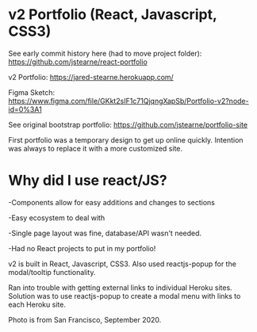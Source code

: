 # v2 Portfolio (React, Javascript, CSS3)

See early commit history here (had to move project folder): https://github.com/jstearne/react-portfolio

v2 Portfolio: https://jared-stearne.herokuapp.com/

Figma Sketch: https://www.figma.com/file/GKkt2sIF1c71QjqngXapSb/Portfolio-v2?node-id=0%3A1

See original bootstrap portfolio: https://github.com/jstearne/portfolio-site

First portfolio was a temporary design to get up online quickly. Intention was always to replace it with a more customized site.

# Why did I use react/JS?

-Components allow for easy additions and changes to sections

-Easy ecosystem to deal with

-Single page layout was fine, database/API wasn't needed.

-Had no React projects to put in my portfolio!

v2 is built in React, Javascript, CSS3. Also used reactjs-popup for the modal/tooltip functionality.

Ran into trouble with getting external links to individual Heroku sites. Solution was to use reactjs-popup to create a modal menu with links to each Heroku site. 

Photo is from San Francisco, September 2020.